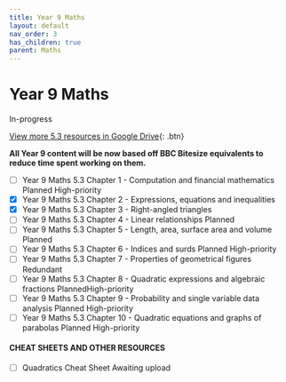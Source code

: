 ```yaml
---
title: Year 9 Maths
layout: default
nav_order: 3
has_children: true
parent: Maths
---
```


# Year 9 Maths

<label class="label label-blue">In-progress</label>

[View more 5.3 resources in Google Drive](https://drive.google.com/drive/folders/1Lc8Ct2LC0LQ_yq95yTJHZh5Sq8j7gDBN?usp=sharing){: .btn}

**All Year 9 content will be now based off BBC Bitesize equivalents to reduce time spent working on them.**

- [ ] Year 9 Maths 5.3 Chapter 1 - Computation and financial mathematics <label class="label label-purple">Planned</label> <label class="label label-red">High-priority</label>
- [x] Year 9 Maths 5.3 Chapter 2 - Expressions, equations and inequalities
- [x] Year 9 Maths 5.3 Chapter 3 - Right-angled triangles
- [ ] Year 9 Maths 5.3 Chapter 4 - Linear relationships <label class="label label-purple">Planned</label>
- [ ] Year 9 Maths 5.3 Chapter 5 - Length, area, surface area and volume <label class="label label-purple">Planned</label>
- [ ] Year 9 Maths 5.3 Chapter 6 - Indices and surds <label class="label label-purple">Planned</label> <label class="label label-red">High-priority</label> 
- [ ] Year 9 Maths 5.3 Chapter 7 - Properties of geometrical figures <label class="label label-yellow">Redundant</label>
- [ ] Year 9 Maths 5.3 Chapter 8 - Quadratic expressions and algebraic fractions <label class="label label-purple">Planned</label><label style="display: inline;" class="label label-red">High-priority</label> 
- [ ] Year 9 Maths 5.3 Chapter 9 - Probability and single variable data analysis <label class="label label-purple">Planned</label> <label class="label label-red">High-priority</label> 
- [ ] Year 9 Maths 5.3 Chapter 10 - Quadratic equations and graphs of parabolas <label class="label label-purple">Planned</label> <label class="label label-red">High-priority</label>

#### CHEAT SHEETS AND OTHER RESOURCES

- [ ] Quadratics Cheat Sheet <label class="label label-blue">Awaiting upload</label>
